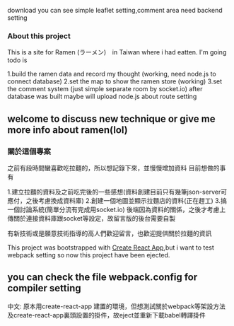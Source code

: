 download you can see simple leaflet setting,comment area need backend setting

### About this project 
This is a site for Ramen (ラーメン)　in Taiwan where i had eatten.
I'm going todo is 

1.build the ramen data and record my thought (working, need node.js to connect database)
2.set the map to show the ramen store (working)
3.set the comment system (just simple separate room by socket.io)
after database was built maybe will upload node.js about route setting

## welcome to discuss new technique or give me more info about ramen(lol)

### 關於這個專案
之前有段時間蠻喜歡吃拉麵的，所以想記錄下來，並慢慢增加資料
目前想做的事有

1.建立拉麵的資料及之前吃完後的一些感想(資料創建目前只有幾筆json-server可應付，之後考慮換成資料庫)
2.創建一個地圖並顯示拉麵店的資料(正在趕工)
3.搞一個討論系統(簡單分流有完成用socket.io)
後端因為資料的關係，之後才考慮上傳關於連接資料庫跟socket等設定，故留言版的後台需要自製

有新技術或是願意技術指導的高人們歡迎留言，也歡迎提供關於拉麵的資訊

This project was bootstrapped with [Create React App](https://github.com/facebook/create-react-app),but i want to test webpack setting
so now this project have been ejected.
## you can check the file webpack.config for compiler setting

中文: 原本用create-react-app 建置的環境，但想測試關於webpack等架設方法及create-react-app裏頭設置的掛件，故eject並重新下載babel轉譯掛件
